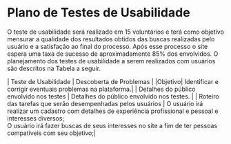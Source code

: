 # Plano de Testes de Usabilidade

 O teste de usabilidade será realizado em 15 voluntários e terá como objetivo mensurar a qualidade dos resultados obtidos das buscas realizadas pelo usuário e a satisfação ao final do processo. Após esse processo o site espera uma taxa de sucesso de aproximadamente 85% dos envolvidos. O planejamento dos testes de usabilidade a serem realizados com usuários são descritos na Tabela a seguir.

 | Teste de Usabilidade 	| Descoberta de Problemas |
|Objetivo| Identificar e corrigir eventuais problemas na plataforma.|
| Detalhes do público envolvido nos testes	| Detalhes do público envolvido nos testes. |
| Roteiro das tarefas que serão desempenhadas pelos usuários	| O usuário irá realizar um cadastro com detalhes de experiência profissional e pessoal e interesses diversos; <br> O usuário irá fazer buscas de seus interesses no site a fim de ter pessoas compatíveis com seu objetivo;|
